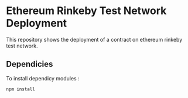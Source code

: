 # Ethereum Rinkeby Test Network Deployment

This repository shows the deployment of a contract on ethereum rinkeby test network.

Dependicies
------
To install dependicy modules :

``` mark
npm install


